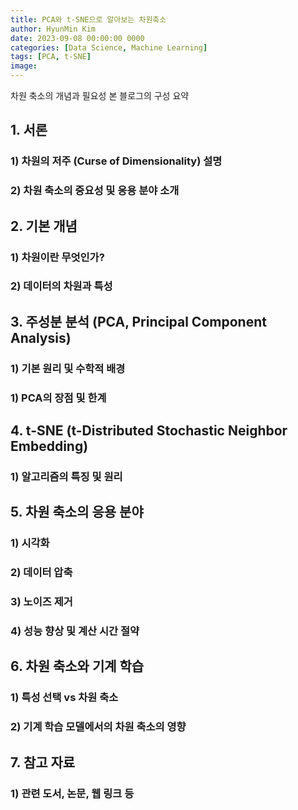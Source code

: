 ```yaml
---
title: PCA와 t-SNE으로 알아보는 차원축소
author: HyunMin Kim
date: 2023-09-08 00:00:00 0000
categories: [Data Science, Machine Learning]
tags: [PCA, t-SNE]
image: 
---
```


차원 축소의 개념과 필요성
본 블로그의 구성 요약

## 1. 서론
### 1) 차원의 저주 (Curse of Dimensionality) 설명
### 2) 차원 축소의 중요성 및 응용 분야 소개

## 2. 기본 개념
### 1) 차원이란 무엇인가?
### 2) 데이터의 차원과 특성

## 3. 주성분 분석 (PCA, Principal Component Analysis)
### 1) 기본 원리 및 수학적 배경
### 1) PCA의 장점 및 한계

## 4. t-SNE (t-Distributed Stochastic Neighbor Embedding)
### 1) 알고리즘의 특징 및 원리

## 5. 차원 축소의 응용 분야
### 1) 시각화
### 2) 데이터 압축
### 3) 노이즈 제거
### 4) 성능 향상 및 계산 시간 절약

## 6. 차원 축소와 기계 학습
### 1) 특성 선택 vs 차원 축소
### 2) 기계 학습 모델에서의 차원 축소의 영향

## 7. 참고 자료
### 1) 관련 도서, 논문, 웹 링크 등